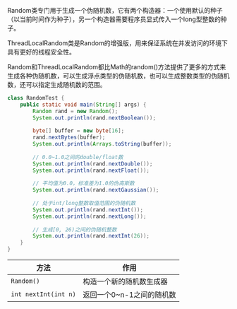 Random类专门用于生成一个伪随机数，它有两个构造器：一个使用默认的种子（以当前时间作为种子），另一个构造器需要程序员显式传入一个long型整数的种子。

ThreadLocalRandom类是Random的增强版，用来保证系统在并发访问的环境下具有更好的线程安全性。

Random和ThreadLocalRandom都比Math的random()方法提供了更多的方式来生成各种伪随机数，可以生成浮点类型的伪随机数，也可以生成整数类型的伪随机数，还可以指定生成随机数的范围。

```java
class RandomTest {
    public static void main(String[] args) {
        Random rand = new Random();
        System.out.println(rand.nextBoolean());
        
        byte[] buffer = new byte[16];
        rand.nextBytes(buffer);
        System.out.println(Arrays.toString(buffer));
        
        // 0.0~1.0之间的double/float数
        System.out.println(rand.nextDouble());
        System.out.println(rand.nextFloat());
        
        // 平均值为0.0，标准差为1.0的伪高斯数
        System.out.println(rand.nextGaussian());
        
        // 处于int/long整数取值范围的伪随机数
        System.out.println(rand.nextInt());
        System.out.println(rand.nextLong());
        
        // 生成[0, 26)之间的伪随机整数
        System.out.println(rand.nextInt(26));
    }
}
```

| 方法                 | 作用                      |
| -------------------- | ------------------------- |
| `Random()`           | 构造一个新的随机数生成器  |
| `int nextInt(int n)` | 返回一个0~n-1之间的随机数 |

